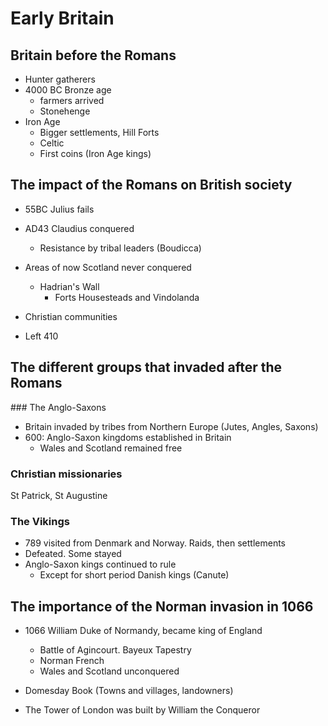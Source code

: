 # Early Britain

## Britain before the Romans

* Hunter gatherers
* 4000 BC Bronze age
  * farmers arrived
  * Stonehenge
* Iron Age
  * Bigger settlements, Hill Forts
  * Celtic
  * First coins (Iron Age kings)

## The impact of the Romans on British society

* 55BC Julius fails
* AD43 Claudius conquered
  * Resistance by tribal leaders (Boudicca)

* Areas of now Scotland never conquered
  * Hadrian's Wall
    * Forts Housesteads and Vindolanda

* Christian communities

* Left 410

## The different groups that invaded after the Romans

### The Anglo-Saxons

* Britain invaded by tribes from Northern Europe (Jutes, Angles, Saxons)
* 600: Anglo-Saxon kingdoms established in Britain
  * Wales and Scotland remained free

### Christian missionaries

St Patrick, St Augustine

### The Vikings

* 789 visited from Denmark and Norway. Raids, then settlements
* Defeated. Some stayed
* Anglo-Saxon kings continued to rule
  * Except for short period Danish kings (Canute)

## The importance of the Norman invasion in 1066

* 1066 William Duke of Normandy, became king of England
  * Battle of Agincourt. Bayeux Tapestry
  * Norman French
  * Wales and Scotland unconquered

* Domesday Book (Towns and villages, landowners)

* The Tower of London was built by William the Conqueror
